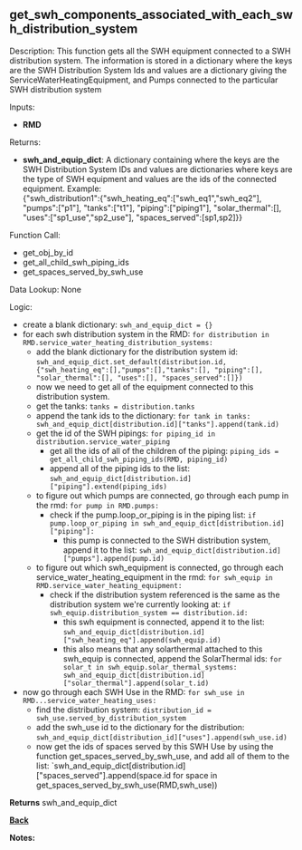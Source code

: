 ## get_swh_components_associated_with_each_swh_distribution_system

Description: This function gets all the SWH equipment connected to a SWH distribution system.  The information is stored in a dictionary where the keys are the SWH Distribution System Ids and values are a dictionary giving the ServiceWaterHeatingEquipment, and Pumps connected to the particular SWH distribution system  

Inputs:
- **RMD**

Returns:
- **swh_and_equip_dict**: A dictionary containing where the keys are the SWH Distribution System IDs and values are dictionaries where keys are the type of SWH equipment and values are the ids of the connected equipment.  Example:  
{"swh_distribution1":{"swh_heating_eq":["swh_eq1","swh_eq2"], "pumps":["p1"], "tanks":["t1"], "piping":["piping1"], "solar_thermal":[], "uses":["sp1_use","sp2_use"], "spaces_served":[sp1,sp2]}}

Function Call:

- get_obj_by_id
- get_all_child_swh_piping_ids
- get_spaces_served_by_swh_use

Data Lookup: None

Logic:
- create a blank dictionary: `swh_and_equip_dict = {}`
- for each swh distribution system in the RMD: `for distribution in RMD.service_water_heating_distribution_systems:`
    - add the blank dictionary for the distribution system id: `swh_and_equip_dict.set_default(distribution.id, {"swh_heating_eq":[],"pumps":[],"tanks":[], "piping":[], "solar_thermal":[], "uses":[], "spaces_served":[]})`
    - now we need to get all of the equipment connected to this distribution system.
    - get the tanks: `tanks = distribution.tanks`
    - append the tank ids to the dictionary: `for tank in tanks:  swh_and_equip_dict[distribution.id]["tanks"].append(tank.id)`
    - get the id of the SWH pipings: `for piping_id in distribution.service_water_piping`
        - get all the ids of all of the children of the piping: `piping_ids = get_all_child_swh_piping_ids(RMD, piping_id)`
        - append all of the piping ids to the list: `swh_and_equip_dict[distribution.id]["piping"].extend(piping_ids)`
    - to figure out which pumps are connected, go through each pump in the rmd: `for pump in RMD.pumps:`
        - check if the pump.loop_or_piping is in the piping list: `if pump.loop_or_piping in swh_and_equip_dict[distribution.id]["piping"]:`
            - this pump is connected to the SWH distribution system, append it to the list: `swh_and_equip_dict[distribution.id]["pumps"].append(pump.id)`
    - to figure out which swh_equipment is connected, go through each service_water_heating_equipment in the rmd: `for swh_equip in RMD.service_water_heating_equipment:`
        - check if the distribution system referenced is the same as the distribution system we're currently looking at: `if swh_equip.distribution_system == distribution.id:`
            - this swh equipment is connected, append it to the list: `swh_and_equip_dict[distribution.id]["swh_heating_eq"].append(swh_equip.id)`
            - this also means that any solarthermal attached to this swh_equip is connected, append the SolarThermal ids: `for solar_t in swh_equip.solar_thermal_systems: swh_and_equip_dict[distribution.id]["solar_thermal"].append(solar_t.id)`
- now go through each SWH Use in the RMD: `for swh_use in RMD...service_water_heating_uses:`
    - find the distribution system: `distribution_id = swh_use.served_by_distribution_system`
    - add the swh_use id to the dictionary for the distribution: `swh_and_equip_dict[distribution_id]["uses"].append(swh_use.id)`
    - now get the ids of spaces served by this SWH Use by using the function get_spaces_served_by_swh_use, and add all of them to the list: `swh_and_equip_dict[distribution.id]["spaces_served"].append(space.id for space in get_spaces_served_by_swh_use(RMD,swh_use))

**Returns** swh_and_equip_dict

**[Back](../_toc.md)**

**Notes:**
